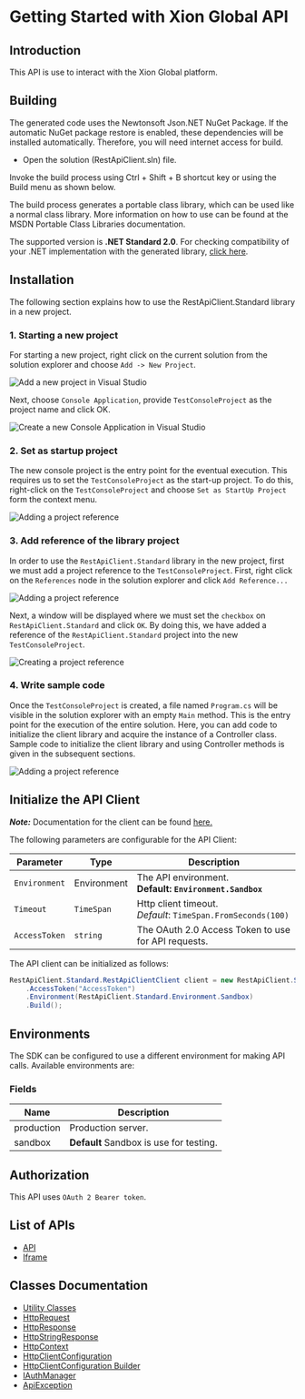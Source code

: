 
# Getting Started with Xion Global API

## Introduction

This API is use to interact with the Xion Global platform.

## Building

The generated code uses the Newtonsoft Json.NET NuGet Package. If the automatic NuGet package restore is enabled, these dependencies will be installed automatically. Therefore, you will need internet access for build.

* Open the solution (RestApiClient.sln) file.

Invoke the build process using Ctrl + Shift + B shortcut key or using the Build menu as shown below.

The build process generates a portable class library, which can be used like a normal class library. More information on how to use can be found at the MSDN Portable Class Libraries documentation.

The supported version is **.NET Standard 2.0**. For checking compatibility of your .NET implementation with the generated library, [click here](https://dotnet.microsoft.com/en-us/platform/dotnet-standard#versions).

## Installation

The following section explains how to use the RestApiClient.Standard library in a new project.

### 1. Starting a new project

For starting a new project, right click on the current solution from the solution explorer and choose `Add -> New Project`.

![Add a new project in Visual Studio](https://apidocs.io/illustration/cs?workspaceFolder=RestApiClient-CSharp&workspaceName=RestApiClient&projectName=RestApiClient.Standard&rootNamespace=RestApiClient.Standard&step=addProject)

Next, choose `Console Application`, provide `TestConsoleProject` as the project name and click OK.

![Create a new Console Application in Visual Studio](https://apidocs.io/illustration/cs?workspaceFolder=RestApiClient-CSharp&workspaceName=RestApiClient&projectName=RestApiClient.Standard&rootNamespace=RestApiClient.Standard&step=createProject)

### 2. Set as startup project

The new console project is the entry point for the eventual execution. This requires us to set the `TestConsoleProject` as the start-up project. To do this, right-click on the `TestConsoleProject` and choose `Set as StartUp Project` form the context menu.

![Adding a project reference](https://apidocs.io/illustration/cs?workspaceFolder=RestApiClient-CSharp&workspaceName=RestApiClient&projectName=RestApiClient.Standard&rootNamespace=RestApiClient.Standard&step=setStartup)

### 3. Add reference of the library project

In order to use the `RestApiClient.Standard` library in the new project, first we must add a project reference to the `TestConsoleProject`. First, right click on the `References` node in the solution explorer and click `Add Reference...`

![Adding a project reference](https://apidocs.io/illustration/cs?workspaceFolder=RestApiClient-CSharp&workspaceName=RestApiClient&projectName=RestApiClient.Standard&rootNamespace=RestApiClient.Standard&step=addReference)

Next, a window will be displayed where we must set the `checkbox` on `RestApiClient.Standard` and click `OK`. By doing this, we have added a reference of the `RestApiClient.Standard` project into the new `TestConsoleProject`.

![Creating a project reference](https://apidocs.io/illustration/cs?workspaceFolder=RestApiClient-CSharp&workspaceName=RestApiClient&projectName=RestApiClient.Standard&rootNamespace=RestApiClient.Standard&step=createReference)

### 4. Write sample code

Once the `TestConsoleProject` is created, a file named `Program.cs` will be visible in the solution explorer with an empty `Main` method. This is the entry point for the execution of the entire solution. Here, you can add code to initialize the client library and acquire the instance of a Controller class. Sample code to initialize the client library and using Controller methods is given in the subsequent sections.

![Adding a project reference](https://apidocs.io/illustration/cs?workspaceFolder=RestApiClient-CSharp&workspaceName=RestApiClient&projectName=RestApiClient.Standard&rootNamespace=RestApiClient.Standard&step=addCode)

## Initialize the API Client

**_Note:_** Documentation for the client can be found [here.](doc/client.md)

The following parameters are configurable for the API Client:

| Parameter | Type | Description |
|  --- | --- | --- |
| `Environment` | Environment | The API environment. <br> **Default: `Environment.Sandbox`** |
| `Timeout` | `TimeSpan` | Http client timeout.<br>*Default*: `TimeSpan.FromSeconds(100)` |
| `AccessToken` | `string` | The OAuth 2.0 Access Token to use for API requests. |

The API client can be initialized as follows:

```csharp
RestApiClient.Standard.RestApiClientClient client = new RestApiClient.Standard.RestApiClientClient.Builder()
    .AccessToken("AccessToken")
    .Environment(RestApiClient.Standard.Environment.Sandbox)
    .Build();
```

## Environments

The SDK can be configured to use a different environment for making API calls. Available environments are:

### Fields

| Name | Description |
|  --- | --- |
| production | Production server. |
| sandbox | **Default** Sandbox is use for testing. |

## Authorization

This API uses `OAuth 2 Bearer token`.

## List of APIs

* [API](doc/controllers/api.md)
* [Iframe](doc/controllers/iframe.md)

## Classes Documentation

* [Utility Classes](doc/utility-classes.md)
* [HttpRequest](doc/http-request.md)
* [HttpResponse](doc/http-response.md)
* [HttpStringResponse](doc/http-string-response.md)
* [HttpContext](doc/http-context.md)
* [HttpClientConfiguration](doc/http-client-configuration.md)
* [HttpClientConfiguration Builder](doc/http-client-configuration-builder.md)
* [IAuthManager](doc/i-auth-manager.md)
* [ApiException](doc/api-exception.md)

